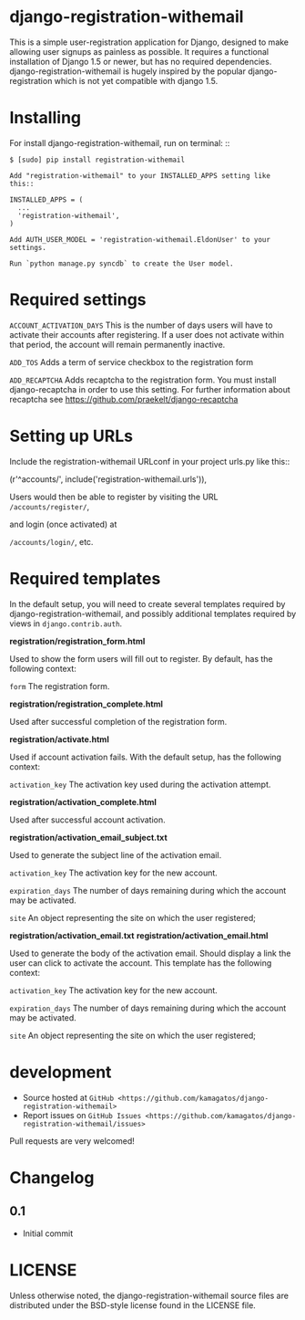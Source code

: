 django-registration-withemail
=====================

This is a simple user-registration application for Django,
designed to make allowing user signups as painless as possible. It
requires a functional installation of Django 1.5 or newer, but has no
required dependencies.
django-registration-withemail is hugely inspired by the popular django-registration which 
is not yet compatible with django 1.5.

Installing
==========

For install django-registration-withemail, run on terminal: ::

    $ [sudo] pip install registration-withemail

	Add "registration-withemail" to your INSTALLED_APPS setting like this::

	INSTALLED_APPS = (
	  ...
	  'registration-withemail',
	)    

    Add AUTH_USER_MODEL = 'registration-withemail.EldonUser' to your settings.
	
	Run `python manage.py syncdb` to create the User model.



Required settings
=================

``ACCOUNT_ACTIVATION_DAYS``
    This is the number of days users will have to activate their
    accounts after registering. If a user does not activate within
    that period, the account will remain permanently inactive.

``ADD_TOS``
	Adds a term of service checkbox to the registration form

``ADD_RECAPTCHA``
	Adds recaptcha to the registration form. You must install django-recaptcha
	in order to use this setting. For further information about recaptcha
	see https://github.com/praekelt/django-recaptcha

Setting up URLs
=================

Include the registration-withemail URLconf in your project urls.py like this::

(r'^accounts/', include('registration-withemail.urls')),

Users would then be able to register by visiting the URL
``/accounts/register/``, 

and login (once activated) at

``/accounts/login/``, etc.


Required templates
=================

In the default setup, you will need to create several templates
required by django-registration-withemail, and possibly additional templates
required by views in ``django.contrib.auth``.

**registration/registration_form.html**

Used to show the form users will fill out to register. By default, has
the following context:

``form``
    The registration form.

**registration/registration_complete.html**

Used after successful completion of the registration form.

**registration/activate.html**

Used if account activation fails. With the default setup, has the following context:

``activation_key``
    The activation key used during the activation attempt.

**registration/activation_complete.html**

Used after successful account activation.

**registration/activation_email_subject.txt**

Used to generate the subject line of the activation email.

``activation_key``
    The activation key for the new account.

``expiration_days``
    The number of days remaining during which the account may be
    activated.

``site``
    An object representing the site on which the user registered;

**registration/activation_email.txt**
**registration/activation_email.html**

Used to generate the body of the activation email. Should display a
link the user can click to activate the account. This template has the
following context:

``activation_key``
    The activation key for the new account.

``expiration_days``
    The number of days remaining during which the account may be
    activated.

``site``
    An object representing the site on which the user registered;

development
===========

* Source hosted at `GitHub <https://github.com/kamagatos/django-registration-withemail>`
* Report issues on `GitHub Issues <https://github.com/kamagatos/django-registration-withemail/issues>`

Pull requests are very welcomed!

Changelog
=========

0.1
-----

* Initial commit

LICENSE
=======

Unless otherwise noted, the django-registration-withemail source files are distributed under the BSD-style license found in the LICENSE file.

